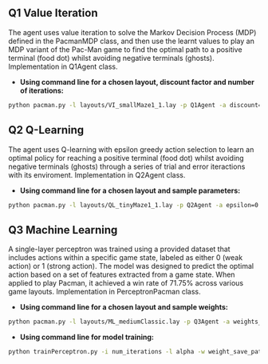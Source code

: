 ## Q1 Value Iteration
The agent uses value iteration to solve the Markov Decision Process (MDP) defined in the PacmanMDP class, and then use the learnt values to play an MDP 
variant of the Pac-Man game to find the optimal path to a positive terminal (food dot) whilst avoiding negative terminals (ghosts). 
Implementation in Q1Agent class.
- **Using command line for a chosen layout, discount factor and number of iterations:**
```bash
python pacman.py -l layouts/VI_smallMaze1_1.lay -p Q1Agent -a discount=1,iterations=100 -g StationaryGhost -n 20
```

## Q2 Q-Learning
The agent uses Q-learning with epsilon greedy action selection to learn an optimal policy for reaching a positive terminal (food dot) whilst avoiding 
negative terminals (ghosts) through a series of trial and error iteractions with its enviroment.
Implementation in Q2Agent class.
- **Using command line for a chosen layout and sample parameters:**
```bash
python pacman.py -l layouts/QL_tinyMaze1_1.lay -p Q2Agent -a epsilon=0.01,alpha=0.6,gamma=0.9 -x 100 -n 200 -g StationaryGhost
```

## Q3 Machine Learning
A single-layer perceptron was trained using a provided dataset that includes actions within a specific game state, labeled as either 0 (weak action) or 1 (strong action). 
The model was designed to predict the optimal action based on a set of features extracted from a game state. When applied to play Pacman, it achieved a win rate of 71.75% across various game layouts.
Implementation in PerceptronPacman class.
- **Using command line for a chosen layout and sample weights:**
```bash
python pacman.py -l layouts/ML_mediumClassic.lay -p Q3Agent -a weights_path="models\q3_weights.model"
```
- **Using command line for model training:**
```bash
python trainPerceptron.py -i num_iterations -l alpha -w weight_save_path
```
